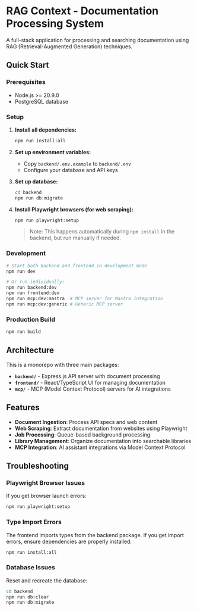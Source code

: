 # RAG Context - Documentation Processing System

A full-stack application for processing and searching documentation using RAG (Retrieval-Augmented Generation) techniques.

## Quick Start

### Prerequisites
- Node.js >= 20.9.0
- PostgreSQL database

### Setup
1. **Install all dependencies:**
   ```bash
   npm run install:all
   ```

2. **Set up environment variables:**
   - Copy `backend/.env.example` to `backend/.env`
   - Configure your database and API keys

3. **Set up database:**
   ```bash
   cd backend
   npm run db:migrate
   ```

4. **Install Playwright browsers (for web scraping):**
   ```bash
   npm run playwright:setup
   ```
   > Note: This happens automatically during `npm install` in the backend, but run manually if needed.

### Development
```bash
# Start both backend and frontend in development mode
npm run dev

# Or run individually:
npm run backend:dev
npm run frontend:dev
npm run mcp:dev:mastra  # MCP server for Mastra integration
npm run mcp:dev:generic # Generic MCP server
```

### Production Build
```bash
npm run build
```

## Architecture

This is a monorepo with three main packages:

- **`backend/`** - Express.js API server with document processing
- **`frontend/`** - React/TypeScript UI for managing documentation
- **`mcp/`** - MCP (Model Context Protocol) servers for AI integrations

## Features

- **Document Ingestion**: Process API specs and web content
- **Web Scraping**: Extract documentation from websites using Playwright
- **Job Processing**: Queue-based background processing
- **Library Management**: Organize documentation into searchable libraries
- **MCP Integration**: AI assistant integrations via Model Context Protocol

## Troubleshooting

### Playwright Browser Issues
If you get browser launch errors:
```bash
npm run playwright:setup
```

### Type Import Errors
The frontend imports types from the backend package. If you get import errors, ensure dependencies are properly installed:
```bash
npm run install:all
```

### Database Issues
Reset and recreate the database:
```bash
cd backend
npm run db:clear
npm run db:migrate
```
